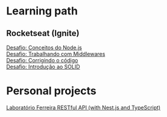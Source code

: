 # Learning path

## Rocketseat (Ignite)

[Desafio: Conceitos do Node.js](https://github.com/danilloism/desafio01-ignite-nodejs)<br>
[Desafio: Trabalhando com Middlewares](https://github.com/danilloism/desafio02-ignite-nodejs)<br>
[Desafio: Corrigindo o código](https://github.com/danilloism/desafio03-ignite-nodejs)<br>
[Desafio: Introdução ao SOLID](https://github.com/danilloism/desafio04-ignite-nodejs)<br>


# Personal projects

[Laboratório Ferreira RESTful API (with Nest.js and TypeScript)](https://github.com/danilloism/laboratorio_ferreira_api)